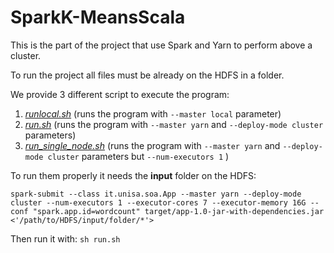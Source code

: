 # SparkK-MeansScala

This is the part of the project that use Spark and Yarn to perform above a cluster.

To run the project all files must be already on the HDFS in a folder.

We provide 3 different script to execute the program:

 1. *[runlocal.sh](runlocal.sh)* (runs the program with `--master local` parameter)
 2. *[run.sh](run.sh)* (runs the program with `--master yarn` and  `--deploy-mode cluster` parameters)
 3. *[run_single_node.sh](run_single_node.sh)* (runs the program with `--master yarn` and  `--deploy-mode cluster` parameters but `--num-executors 1` )

To run them properly it needs the **input** folder on the HDFS:

    spark-submit --class it.unisa.soa.App --master yarn --deploy-mode cluster --num-executors 1 --executor-cores 7 --executor-memory 16G --conf "spark.app.id=wordcount" target/app-1.0-jar-with-dependencies.jar <'/path/to/HDFS/input/folder/*'>

Then run it with:
`sh run.sh`
